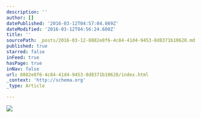 ```yaml
---
description: ''
author: []
datePublished: '2016-03-12T04:57:04.069Z'
dateModified: '2016-03-12T04:56:24.600Z'
title: ''
sourcePath: _posts/2016-03-12-8882e8f6-4c84-41d4-9453-8d8371b10628.md
published: true
starred: false
inFeed: true
hasPage: true
inNav: false
url: 8882e8f6-4c84-41d4-9453-8d8371b10628/index.html
_context: 'http://schema.org'
_type: Article

---
```

![](https://the-grid-user-content.s3-us-west-2.amazonaws.com/309478dd-a7e4-47fa-a1a6-48ecd588288f.png)